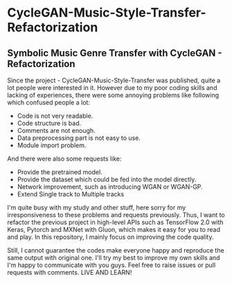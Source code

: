 # CycleGAN-Music-Style-Transfer-Refactorization
## Symbolic Music Genre Transfer with CycleGAN - Refactorization

Since the project - CycleGAN-Music-Style-Transfer was published, quite a lot people were interested in it. However due to my poor coding skills and lacking of experiences, there were some annoying problems like following which confused people a lot: 
- Code is not very readable. 
- Code structure is bad. 
- Comments are not enough. 
- Data preprocessing part is not easy to use. 
- Module import problem. 

And there were also some requests like:
- Provide the pretrained model. 
- Provide the dataset which could be fed into the model directly. 
- Network improvement, such as introducing WGAN or WGAN-GP.
- Extend Single track to Multiple tracks

I'm quite busy with my study and other stuff, here sorry for my irresponsiveness to these problems and requests previously. Thus, I want to refactor the previous project in high-level APIs such as TensorFlow 2.0 with Keras, Pytorch and MXNet with Gluon, which makes it easy for you to read and play. In this repository, I mainly focus on improving the code quality. 

Still, I cannot guarantee the codes make everyone happy and reproduce the same output with original one. I'll try my best to improve my own skills and I'm happy to communicate with you guys. Feel free to raise issues or pull requests with comments. LIVE AND LEARN! 
